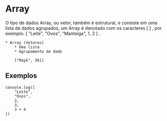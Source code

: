# Array 
O tipo de dados Array, ou vetor, também é estrutural, e consiste em uma lista de dados agrupados, um Array é denotado com os caracteres [ ] , por exemplo: [ "Leite", "Ovos", "Manteiga", 1, 2 ] .

    * Array (Vetores)
        * Uma lista
        * Agrupamento de dado

        ["Mayk", 36]]

## Exemplos

    console.log([
        "Leite",
        "Ovos",
        2,
        3,
        3 + 4
    ])